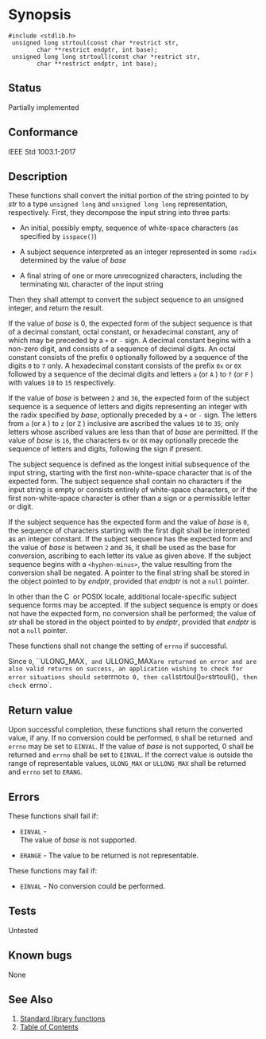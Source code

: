 # Synopsis 
`#include <stdlib.h>`</br>
` unsigned long strtoul(const char *restrict str,`</br>
`        char **restrict endptr, int base);`</br>
` unsigned long long strtoull(const char *restrict str,`</br>
`        char **restrict endptr, int base);`</br>

## Status
Partially implemented
## Conformance
IEEE Std 1003.1-2017
## Description


These functions shall convert the initial portion of the string pointed to by _str_ to a type `unsigned long` and
`unsigned long long` representation, respectively. First, they decompose the input string into three parts:


 * An initial, possibly empty, sequence of white-space characters (as specified by `isspace()`)


 * A subject sequence interpreted as an integer represented in some `radix` determined by the value of _base_


 * A final string of one or more unrecognized characters, including the terminating `NUL` character of the input string


Then they shall attempt to convert the subject sequence to an unsigned integer, and return the result.

If the value of _base_ is 0, the expected form of the subject sequence is that of a decimal constant, octal constant, or
hexadecimal constant, any of which may be preceded by a `+` or `-` sign. A decimal constant begins with a
non-zero digit, and consists of a sequence of decimal digits. An octal constant consists of the prefix `0` optionally
followed by a sequence of the digits `0` to `7` only. A hexadecimal constant consists of the prefix `0x` or `0X`
followed by a sequence of the decimal digits and letters `a` (or `A` ) to `f` (or `F` ) with
values `10` to `15` respectively.

If the value of _base_ is between `2` and `36`, the expected form of the subject sequence is a sequence of letters and digits
representing an integer with the radix specified by _base_, optionally preceded by a `+` or `-` sign. The
letters from `a` (or `A` ) to `z` (or `Z` ) inclusive are ascribed the values `10` to `35`; only
letters whose ascribed values are less than that of _base_ are permitted. If the value of _base_ is `16`, the characters `0x`
or `0X` may optionally precede the sequence of letters and digits, following the sign if present.

The subject sequence is defined as the longest initial subsequence of the input string, starting with the first non-white-space
character that is of the expected form. The subject sequence shall contain no characters if the input string is empty or consists
entirely of white-space characters, or if the first non-white-space character is other than a sign or a permissible letter or
digit.

If the subject sequence has the expected form and the value of _base_ is `0`, the sequence of characters starting with the
first digit shall be interpreted as an integer constant. If the subject sequence has the expected form and the value of _base_
is between `2` and `36`, it shall be used as the base for conversion, ascribing to each letter its value as given above. If the subject
sequence begins with a `<hyphen-minus>`, the value resulting from the conversion shall be negated. A pointer to the final
string shall be stored in the object pointed to by _endptr_, provided that _endptr_ is not a `null` pointer.

In other than the C    or POSIX  locale, additional
locale-specific subject sequence forms may be accepted.
If the subject sequence is empty or does not have the expected form, no conversion shall be performed; the value of _str_
shall be stored in the object pointed to by _endptr_, provided that _endptr_ is not a `null` pointer.

These functions shall not change the setting of `errno` if successful.

Since `0`, ``ULONG_MAX`, and `ULLONG_MAX` are returned on error and are also valid returns on success, an application wishing to
check for error situations should set `errno` to 0, then call `strtoul()` or `strtoull()`, then check
`errno`.


## Return value


Upon successful completion, these functions shall return the converted value, if any. If no conversion could be performed, `0`
shall be returned    and `errno` may be set to `EINVAL`. 
If
the value of _base_ is not supported, 0 shall be returned and `errno` shall be set to `EINVAL`. 
If the correct value is outside the range of representable values, `ULONG_MAX` or `ULLONG_MAX` shall be returned and
`errno` set to `ERANG`.


## Errors


These functions shall fail if:


 * `EINVAL` -  
The value of _base_ is not supported. 

 * `ERANGE` - The value to be returned is not representable.

These functions may fail if:


 * `EINVAL` -   No
conversion could be performed. 



## Tests

Untested

## Known bugs

None

## See Also 
1. [Standard library functions](../README.md)
2. [Table of Contents](../../../README.md)
